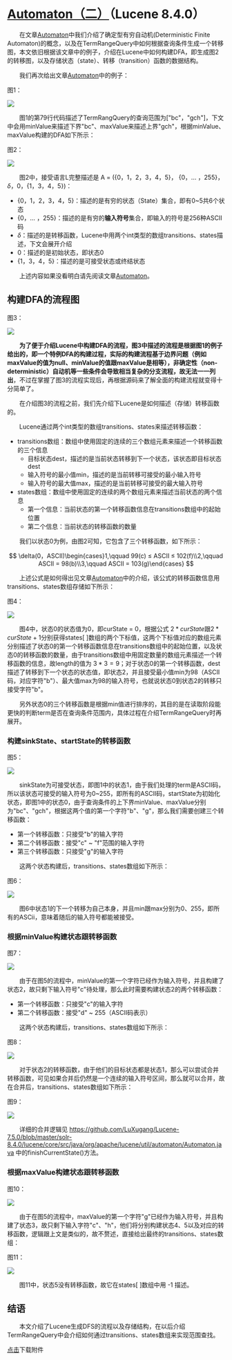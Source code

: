# [Automaton（二）](https://www.amazingkoala.com.cn/Lucene/gongjulei/)（Lucene 8.4.0）

&emsp;&emsp;在文章[Automaton](https://www.amazingkoala.com.cn/Lucene/gongjulei/2019/0417/Automaton)中我们介绍了确定型有穷自动机(Deterministic Finite Automaton)的概念，以及在TermRangeQuery中如何根据查询条件生成一个转移图，本文依旧根据该文章中的例子，介绍在Lucene中如何构建DFA，即生成图2的转移图，以及存储状态（state）、转移（transition）函数的数据结构。

&emsp;&emsp;我们再次给出文章[Automaton](https://www.amazingkoala.com.cn/Lucene/gongjulei/2019/0417/Automaton)中的例子：

图1：

<img src="http://www.amazingkoala.com.cn/uploads/lucene/utils/Automaton/Automaton（二）/1.png">

&emsp;&emsp;图1的第79行代码描述了TermRangQuery的查询范围为["bc"，"gch"]，下文中会用minValue来描述下界"bc"、maxValue来描述上界"gch"，根据minValue、maxValue构建的DFA如下所示：

图2：

<img src="http://www.amazingkoala.com.cn/uploads/lucene/utils/Automaton/Automaton（二）/2.png">

&emsp;&emsp;图2中，接受语言L完整描述是 A = ({0，1，2，3，4，5}， {0，… ，255}， $\delta$，0，{1，3，4，5})：

- {0，1，2，3，4，5}：描述的是有穷的状态（State）集合，即有0~5共6个状态
-  {0，… ，255}：描述的是有穷的**输入符号**集合，即输入的符号是256种ASCII码
-  $\delta$：描述的是转移函数，Lucene中用两个int类型的数组transitions、states描述，下文会展开介绍
- 0：描述的是初始状态，即状态0
- {1，3，4，5}：描述的是可接受状态或终结状态

&emsp;&emsp;上述内容如果没看明白请先阅读文章[Automaton](https://www.amazingkoala.com.cn/Lucene/gongjulei/2019/0417/Automaton)。

## 构建DFA的流程图

图3：

<img src="http://www.amazingkoala.com.cn/uploads/lucene/utils/Automaton/Automaton（二）/3.png">

&emsp;&emsp;**为了便于介绍Lucene中构建DFA的流程，图3中描述的流程是根据图1的例子给出的，即一个特例DFA的构建过程，实际的构建流程基于边界问题（例如maxValue的值为null、minValue的值跟maxValue是相等），非确定性（non-deterministic）自动机等一些条件会导致相当复杂的分支流程，故无法一一列出**，不过在掌握了图3的流程实现后，再根据源码来了解全面的构建流程就变得十分简单了。

&emsp;&emsp;在介绍图3的流程之前，我们先介绍下Lucene是如何描述（存储）转移函数的。

&emsp;&emsp;Lucene通过两个int类型的数组transitions、states来描述转移函数：

- transitions数组：数组中使用固定的连续的三个数组元素来描述一个转移函数的三个信息
  - 目标状态dest，描述的是当前状态转移到下一个状态，该状态即目标状态dest
  - 输入符号的最小值min，描述的是当前转移可接受的最小输入符号
  - 输入符号的最大值max，描述的是当前转移可接受的最大输入符号
- states数组：数组中使用固定的连续的两个数组元素来描述当前状态的两个信息
  - 第一个信息：当前状态的第一个转移函数信息在transitions数组中的起始位置
  - 第二个信息：当前状态的转移函数的数量

&emsp;&emsp;我们以状态0为例，由图2可知，它包含了三个转移函数，如下所示：

$$
\delta(0，ASCII)\begin{cases}1,\qquad 99(c) ≤ ASCII ≤ 102(f)\\2,\qquad ASCII = 98(b)\\3,\qquad ASCII = 103(g)\end{cases}
$$

&emsp;&emsp;上述公式是如何得出见文章[Automaton](https://www.amazingkoala.com.cn/Lucene/gongjulei/2019/0417/Automaton)中的介绍，该公式的转移函数信息用transitions、states数组存储如下所示：

图4：

<img src="http://www.amazingkoala.com.cn/uploads/lucene/utils/Automaton/Automaton（二）/4.png">

&emsp;&emsp;图4中，状态0的状态值为0，即curState = 0，根据公式 $2 * curState$跟$2 * curState + 1$分别获得states[ ]数组的两个下标值，这两个下标值对应的数组元素分别描述了状态0的第一个转移函数信息在transitions数组中的起始位置，以及状态0的转移函数的数量，由于transitions数组中用固定数量的数组元素描述一个转移函数的信息，故length的值为 $3 * 3 = 9$；对于状态0的第一个转移函数，dest描述了转移到下一个状态的状态值，即状态2，并且接受最小值min为98（ASCII码，对应字符"b"）、最大值max为98的输入符号，也就说状态0到状态2的转移只接受字符"b"。

&emsp;&emsp;另外状态0的三个转移函数是根据min值进行排序的，其目的是在读取阶段能更快的判断term是否在查询条件范围内，具体过程在介绍TermRangeQuery时再展开。

### 构建sinkState、startState的转移函数

图5：

<img src="http://www.amazingkoala.com.cn/uploads/lucene/utils/Automaton/Automaton（二）/5.png">

&emsp;&emsp;sinkState为可接受状态，即图1中的状态1，由于我们处理的term是ASCII码，所以该状态可接受的输入符号为0~255，即所有的ASCII码，startState为初始化状态，即图1中的状态0，由于查询条件的上下界minValue、maxValue分别为"bc"、"gch"，根据这两个值的第一个字符"b"、"g"，那么我们需要创建三个转移函数：

- 第一个转移函数：只接受"b"的输入字符
- 第二个转移函数：接受"c" ~ "f"范围的输入字符
- 第三个转移函数：只接受"g"的输入字符

&emsp;&emsp;这两个状态构建后，transitions、states数组如下所示：

图6：

<img src="http://www.amazingkoala.com.cn/uploads/lucene/utils/Automaton/Automaton（二）/6.png">

&emsp;&emsp;图6中状态1的下一个转移为自己本身，并且min跟max分别为0、255，即所有的ASCii，意味着随后的输入符号都能被接受。

### 根据minValue构建状态跟转移函数

图7：

<img src="http://www.amazingkoala.com.cn/uploads/lucene/utils/Automaton/Automaton（二）/7.png">

&emsp;&emsp;由于在图5的流程中，minValue的第一个字符已经作为输入符号，并且构建了状态2，故只剩下输入符号"c"待处理，那么此时需要构建状态2的两个转移函数：

- 第一个转移函数：只接受"c"的输入字符
- 第二个转移函数：接受"d" ~ 255（ASCII码表示）

&emsp;&emsp;这两个状态构建后，transitions、states数组如下所示：

图8：

<img src="http://www.amazingkoala.com.cn/uploads/lucene/utils/Automaton/Automaton（二）/8.png">

&emsp;&emsp;对于状态2的转移函数，由于他们的目标状态都是状态1，那么可以尝试合并转移函数，可见如果合并后仍然是一个连续的输入符号区间，那么就可以合并，故在合并后，transitions、states数组如下所示：

图9：

<img src="http://www.amazingkoala.com.cn/uploads/lucene/utils/Automaton/Automaton（二）/9.png">

&emsp;&emsp;详细的合并逻辑见 https://github.com/LuXugang/Lucene-7.5.0/blob/master/solr-8.4.0/lucene/core/src/java/org/apache/lucene/util/automaton/Automaton.java 中的finishCurrentState()方法。

### 根据maxValue构建状态跟转移函数

图10：

<img src="http://www.amazingkoala.com.cn/uploads/lucene/utils/Automaton/Automaton（二）/10.png">

&emsp;&emsp;由于在图5的流程中，maxValue的第一个字符"g"已经作为输入符号，并且构建了状态3，故只剩下输入字符"c"、"h"，他们将分别构建状态4、5以及对应的转移函数，逻辑跟上文是类似的，故不赘述，直接给出最终的transitions、states数组：

图11：

<img src="http://www.amazingkoala.com.cn/uploads/lucene/utils/Automaton/Automaton（二）/11.png">

&emsp;&emsp;图11中，状态5没有转移函数，故它在states[ ]数组中用 -1 描述。

## 结语

&emsp;&emsp;本文介绍了Lucene生成DFS的流程以及存储结构，在以后介绍TermRangeQuery中会介绍如何通过transitions、states数组来实现范围查找。

[点击](http://www.amazingkoala.com.cn/attachment/Lucene/utils/Automaton/Automaton（二）/Automaton（二）.zip)下载附件



